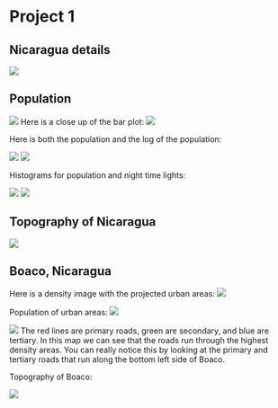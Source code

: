# Project 1
## Nicaragua details
![](nic_details.png)

## Population

![](nic_pop.png)
Here is a close up of the bar plot:
![](nic_bplt.png)

Here is both the population and the log of the population:

![](nic_pop20.png)
![](nic_logpop20.png)

Histograms for population and night time lights:

![](pop_hist.png)
![](ntl_hist.png)

## Topography of Nicaragua

![](nic_topo.png)

## Boaco, Nicaragua

Here is a density image with the projected urban areas:
![](urbanareas.png)

Population of urban areas:
![](boaco_pop_plot.png)


![](boaco_road.png)
 The red lines are primary roads, green are secondary, and blue are tertiary. In this map we can see that the roads run through the highest density areas. You can really notice this by looking at the primary and tertiary roads that run along the bottom left side of Boaco.
 
Topography of Boaco:

![](Boaco_topo.png)
